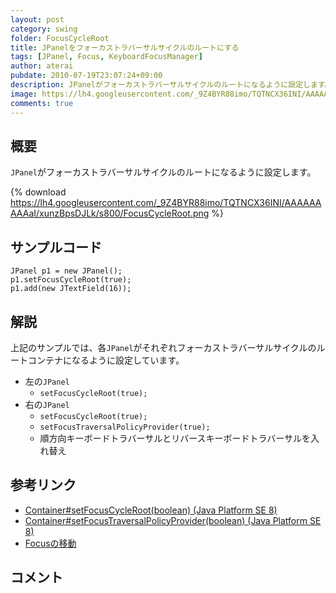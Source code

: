 ```yaml
---
layout: post
category: swing
folder: FocusCycleRoot
title: JPanelをフォーカストラバーサルサイクルのルートにする
tags: [JPanel, Focus, KeyboardFocusManager]
author: aterai
pubdate: 2010-07-19T23:07:24+09:00
description: JPanelがフォーカストラバーサルサイクルのルートになるように設定します。
image: https://lh4.googleusercontent.com/_9Z4BYR88imo/TQTNCX36INI/AAAAAAAAAaI/xunzBpsDJLk/s800/FocusCycleRoot.png
comments: true
---
```

## 概要
`JPanel`がフォーカストラバーサルサイクルのルートになるように設定します。

{% download https://lh4.googleusercontent.com/_9Z4BYR88imo/TQTNCX36INI/AAAAAAAAAaI/xunzBpsDJLk/s800/FocusCycleRoot.png %}

## サンプルコード
<pre class="prettyprint"><code>JPanel p1 = new JPanel();
p1.setFocusCycleRoot(true);
p1.add(new JTextField(16));
</code></pre>

## 解説
上記のサンプルでは、各`JPanel`がそれぞれフォーカストラバーサルサイクルのルートコンテナになるように設定しています。

- 左の`JPanel`
    - `setFocusCycleRoot(true);`
- 右の`JPanel`
    - `setFocusCycleRoot(true);`
    - `setFocusTraversalPolicyProvider(true);`
    - 順方向キーボードトラバーサルとリバースキーボードトラバーサルを入れ替え

<!-- dummy comment line for breaking list -->

## 参考リンク
- [Container#setFocusCycleRoot(boolean) (Java Platform SE 8)](https://docs.oracle.com/javase/jp/8/docs/api/java/awt/Container.html#setFocusCycleRoot-boolean-)
- [Container#setFocusTraversalPolicyProvider(boolean) (Java Platform SE 8)](https://docs.oracle.com/javase/jp/8/docs/api/java/awt/Container.html#setFocusTraversalPolicyProvider-boolean-)
- [Focusの移動](https://ateraimemo.com/Swing/FocusTraversal.html)

<!-- dummy comment line for breaking list -->

## コメント
